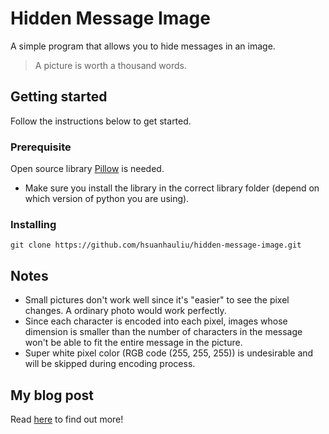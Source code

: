 # Hidden Message Image
A simple program that allows you to hide messages in an image.
>A picture is worth a thousand words.

## Getting started
Follow the instructions below to get started.
### Prerequisite
Open source library [Pillow](https://github.com/python-pillow/Pillow) is needed.
- Make sure you install the library in the correct library folder (depend on which version of python you are using).

### Installing
```
git clone https://github.com/hsuanhauliu/hidden-message-image.git
```

## Notes
- Small pictures don't work well since it's "easier" to see the pixel changes. A ordinary photo would work perfectly.
- Since each character is encoded into each pixel, images whose dimension is smaller than the number of characters in the message won't be able to fit the entire message in the picture.
- Super white pixel color (RGB code (255, 255, 255)) is undesirable and will be skipped during encoding process.

## My blog post
Read [here](https://howardliusite.wordpress.com/2018/04/06/image-hidden-message-ihm/) to find out more!
